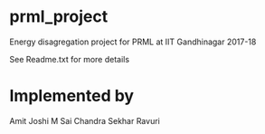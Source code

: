 # prml_project
Energy disagregation project for PRML at IIT Gandhinagar 2017-18

See Readme.txt for more details

# Implemented by
Amit Joshi
M Sai
Chandra Sekhar Ravuri
